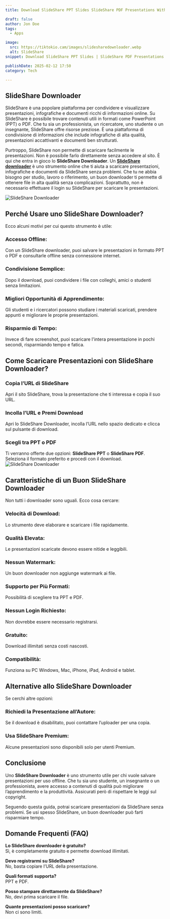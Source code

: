```yaml
---
title: Download SlideShare PPT Slides SlideShare PDF Presentations Without Login

draft: false
author: Jon Doe 
tags:
  - Apps

image:
  src: https://tiktokio.cam/images/slidesharedownloader.webp
  alt: SlideShare
snippet: Download SlideShare PPT Slides | SlideShare PDF Presentations | Easy SlideShare Downloader Without Login

publishDate: 2025-02-12 17:50
category: Tech

---
```


## **SlideShare Downloader**

SlideShare è una popolare piattaforma per condividere e visualizzare presentazioni, infografiche e documenti ricchi di informazioni online. Su SlideShare è possibile trovare contenuti utili in formati come PowerPoint (PPT) o PDF. Che tu sia un professionista, un ricercatore, uno studente o un insegnante, SlideShare offre risorse preziose. È una piattaforma di condivisione di informazioni che include infografiche di alta qualità, presentazioni accattivanti e documenti ben strutturati.

Purtroppo, SlideShare non permette di scaricare facilmente le presentazioni. Non è possibile farlo direttamente senza accedere al sito. È qui che entra in gioco lo **SlideShare Downloader**. Un **[SlideShare downloader](https://getmyppt.com/)** è uno strumento online che ti aiuta a scaricare presentazioni, infografiche e documenti da SlideShare senza problemi. Che tu ne abbia bisogno per studio, lavoro o riferimento, un buon downloader ti permette di ottenere file in alta qualità senza complicazioni. Soprattutto, non è necessario effettuare il login su SlideShare per scaricare le presentazioni.

![SlideShare Downloader](https://tiktokio.cam/images/slideshare.webp "SlideShare Downloader")

## **Perché Usare uno SlideShare Downloader?**
Ecco alcuni motivi per cui questo strumento è utile:

### **Accesso Offline:**
Con un SlideShare downloader, puoi salvare le presentazioni in formato PPT o PDF e consultarle offline senza connessione internet.

### **Condivisione Semplice:**
Dopo il download, puoi condividere i file con colleghi, amici o studenti senza limitazioni.

### **Migliori Opportunità di Apprendimento:**
Gli studenti e i ricercatori possono studiare i materiali scaricati, prendere appunti e migliorare le proprie presentazioni.

### **Risparmio di Tempo:**
Invece di fare screenshot, puoi scaricare l'intera presentazione in pochi secondi, risparmiando tempo e fatica.

## **Come Scaricare Presentazioni con SlideShare Downloader?**
### **Copia l’URL di SlideShare**
Apri il sito SlideShare, trova la presentazione che ti interessa e copia il suo URL.

### **Incolla l’URL e Premi Download**
Apri lo SlideShare Downloader, incolla l’URL nello spazio dedicato e clicca sul pulsante di download.

### **Scegli tra PPT o PDF**
Ti verranno offerte due opzioni: **SlideShare PPT** o **SlideShare PDF**. Seleziona il formato preferito e procedi con il download.  
![SlideShare Downloader](https://tiktokio.cam/images/how-to-download.webp "SlideShare Downloader")

## **Caratteristiche di un Buon SlideShare Downloader**
Non tutti i downloader sono uguali. Ecco cosa cercare:

### **Velocità di Download:**
Lo strumento deve elaborare e scaricare i file rapidamente.

### **Qualità Elevata:**
Le presentazioni scaricate devono essere nitide e leggibili.

### **Nessun Watermark:**
Un buon downloader non aggiunge watermark ai file.

### **Supporto per Più Formati:**
Possibilità di scegliere tra PPT e PDF.

### **Nessun Login Richiesto:**
Non dovrebbe essere necessario registrarsi.

### **Gratuito:**
Download illimitati senza costi nascosti.

### **Compatibilità:**
Funziona su PC Windows, Mac, iPhone, iPad, Android e tablet.

## **Alternative allo SlideShare Downloader**
Se cerchi altre opzioni:

### **Richiedi la Presentazione all’Autore:**
Se il download è disabilitato, puoi contattare l’uploader per una copia.

### **Usa SlideShare Premium:**
Alcune presentazioni sono disponibili solo per utenti Premium.

## **Conclusione**
Uno **SlideShare Downloader** è uno strumento utile per chi vuole salvare presentazioni per uso offline. Che tu sia uno studente, un insegnante o un professionista, avere accesso a contenuti di qualità può migliorare l’apprendimento e la produttività. Assicurati però di rispettare le leggi sul copyright.

Seguendo questa guida, potrai scaricare presentazioni da SlideShare senza problemi. Se usi spesso SlideShare, un buon downloader può farti risparmiare tempo.

## **Domande Frequenti (FAQ)**

**Lo SlideShare downloader è gratuito?**  
Sì, è completamente gratuito e permette download illimitati.

**Devo registrarmi su SlideShare?**  
No, basta copiare l’URL della presentazione.

**Quali formati supporta?**  
PPT e PDF.

**Posso stampare direttamente da SlideShare?**  
No, devi prima scaricare il file.

**Quante presentazioni posso scaricare?**  
Non ci sono limiti.